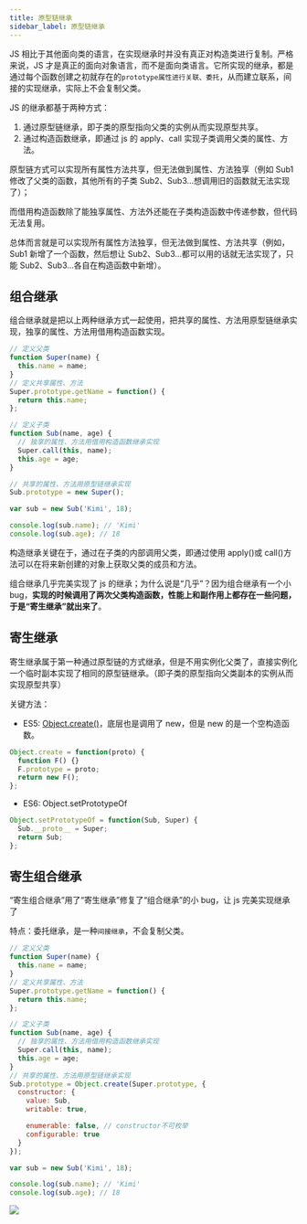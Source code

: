 ```yaml
---
title: 原型链继承
sidebar_label: 原型链继承
---
```


JS 相比于其他面向类的语言，在实现继承时并没有真正对构造类进行复制。严格来说，JS 才是真正的面向对象语言，而不是面向类语言。它所实现的继承，都是通过每个函数创建之初就存在的`prototype属性进行关联、委托`，从而建立联系，间接的实现继承，实际上不会复制父类。

JS 的继承都基于两种方式：

1. 通过原型链继承，即子类的原型指向父类的实例从而实现原型共享。
2. 通过构造函数继承，即通过 js 的 apply、call 实现子类调用父类的属性、方法。

原型链方式可以实现所有属性方法共享，但无法做到属性、方法独享（例如 Sub1 修改了父类的函数，其他所有的子类 Sub2、Sub3...想调用旧的函数就无法实现了）；

而借用构造函数除了能独享属性、方法外还能在子类构造函数中传递参数，但代码无法复用。

总体而言就是可以实现所有属性方法独享，但无法做到属性、方法共享（例如，Sub1 新增了一个函数，然后想让 Sub2、Sub3...都可以用的话就无法实现了，只能 Sub2、Sub3...各自在构造函数中新增）。

## 组合继承

组合继承就是把以上两种继承方式一起使用，把共享的属性、方法用原型链继承实现，独享的属性、方法用借用构造函数实现。

```js
// 定义父类
function Super(name) {
  this.name = name;
}
// 定义共享属性、方法
Super.prototype.getName = function() {
  return this.name;
};

// 定义子类
function Sub(name, age) {
  // 独享的属性、方法用借用构造函数继承实现
  Super.call(this, name);
  this.age = age;
}

// 共享的属性、方法用原型链继承实现
Sub.prototype = new Super();

var sub = new Sub('Kimi', 18);

console.log(sub.name); // 'Kimi'
console.log(sub.age); // 18
```

构造继承关键在于，通过在子类的内部调用父类，即通过使用 apply()或 call()方法可以在将来新创建的对象上获取父类的成员和方法。

组合继承几乎完美实现了 js 的继承；为什么说是“几乎”？因为组合继承有一个小 bug，**实现的时候调用了两次父类构造函数，性能上和副作用上都存在一些问题，于是“寄生继承”就出来了**。

## 寄生继承

寄生继承属于第一种通过原型链的方式继承，但是不用实例化父类了，直接实例化一个临时副本实现了相同的原型链继承。（即子类的原型指向父类副本的实例从而实现原型共享）

关键方法：

- ES5: [Object.create()](https://www.google.com/url?q=http://javascript.ruanyifeng.com/oop/object.html%23toc2&sa=D&ust=1570507768698000)，底层也是调用了 new，但是 new 的是一个空构造函数。

```js
Object.create = function(proto) {
  function F() {}
  F.prototype = proto;
  return new F();
};
```

- ES6: Object.setPrototypeOf

```js
Object.setPrototypeOf = function(Sub, Super) {
  Sub.__proto__ = Super;
  return Sub;
};
```

## 寄生组合继承

“寄生组合继承”用了“寄生继承”修复了“组合继承”的小 bug，让 js 完美实现继承了

特点：委托继承，是一种`间接继承`，不会复制父类。

```js
// 定义父类
function Super(name) {
  this.name = name;
}
// 定义共享属性、方法
Super.prototype.getName = function() {
  return this.name;
};

// 定义子类
function Sub(name, age) {
  // 独享的属性、方法用借用构造函数继承实现
  Super.call(this, name);
  this.age = age;
}
// 共享的属性、方法用原型链继承实现
Sub.prototype = Object.create(Super.prototype, {
  constructor: {
    value: Sub,
    writable: true,

    enumerable: false, // constructor不可枚举
    configurable: true
  }
});

var sub = new Sub('Kimi', 18);

console.log(sub.name); // 'Kimi'
console.log(sub.age); // 18
```

![](https://cosmos-x.oss-cn-hangzhou.aliyuncs.com/image78.png)
